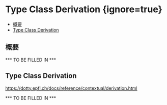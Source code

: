 # Type Class Derivation {ignore=true}

<!-- @import "[TOC]" {cmd="toc" depthFrom=1 depthTo=6 orderedList=false} -->

<!-- code_chunk_output -->

- [概要](#概要)
- [Type Class Derivation](#type-class-derivation-1)

<!-- /code_chunk_output -->

## 概要

*** TO BE FILLED IN ***

## Type Class Derivation

https://dotty.epfl.ch/docs/reference/contextual/derivation.html

*** TO BE FILLED IN ***

